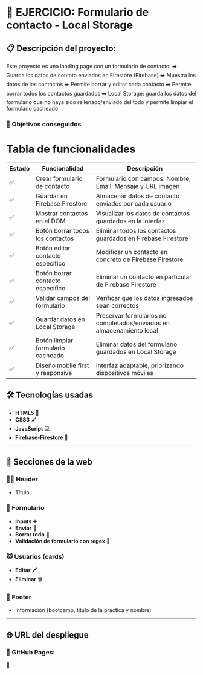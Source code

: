# 🧾 EJERCICIO: Formulario de contacto - Local Storage

## 📋 Descripción del proyecto:

Este proyecto es una landing page con un formulario de contacto:
➡️ Guarda los datos de contato enviados en Firestore (Firebase)
➡️ Muestra los datos de los contactos
➡️ Permite borrar y editar cada contacto
➡️ Permite borrar todos los contactos guardados
➡️ Local Storage: guarda los datos del formulario que no haya sido rellenado/enviado del todo y permite limpiar el formulario cacheado


### 🎯 Objetivos conseguidos

# Tabla de funcionalidades

| Estado | Funcionalidad | Descripción |
|--------|---------------|-------------|
| ✅ | Crear formulario de contacto | Formulario con campos: Nombre, Email, Mensaje y URL imagen |
| ✅ | Guardar en Firebase Firestore | Almacenar datos de contacto enviados por cada usuario |
| ✅ | Mostrar contactos en el DOM | Visualizar los datos de contactos guardados en la interfaz |
| ✅ | Botón borrar todos los contactos | Eliminar todos los contactos guardados en Firebase Firestore |
| ✅ | Botón editar contacto específico | Modificar un contacto en concreto de Firebase Firestore |
| ✅ | Botón borrar contacto específico | Eliminar un contacto en particular de Firebase Firestore |
| ✅ | Validar campos del formulario | Verificar que los datos ingresados sean correctos |
| ✅ | Guardar datos en Local Storage | Preservar formularios no completados/enviados en almacenamiento local |
| ✅ | Botón limpiar formulario cacheado | Eliminar datos del formulario guardados en Local Storage |
| ✅ | Diseño mobile first y responsive | Interfaz adaptable, priorizando dispositivos móviles |


## 🛠️ Tecnologías usadas

- **HTML5** 📝
- **CSS3** 🖌️
- **JavaScript** 💻
- **Firebase-Firestore** 📁

---

## 📑 Secciones de la web

### 👩🏽 Header
- Título

### 🧾 Formulario
- **Inputs** ➕
- **Enviar** 📨
- **Borrar todo** 🚮
- **Validación de formulario con regex** 🔐

### 🐱 Usuarios (cards)
- **Editar** 🖊️ 
- **Eliminar** 🗑️ 

### 👟 Footer
- Información (bootcamp, título de la práctica y nombre)

---

## 🌐 URL del despliegue

### 🚀 GitHub Pages:

🔗 







